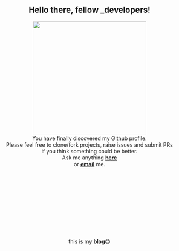 <div align="center">
  <h2> Hello there, fellow _developers! 
    <img="https://user-images.githubusercontent.com/74033655/235372293-7234bc14-475d-47d6-8c2d-3cc1bab4dcd4.gif"></h2>
</div>




<div align="center" width="50">
  <img src="https://user-images.githubusercontent.com/74033655/235372293-7234bc14-475d-47d6-8c2d-3cc1bab4dcd4.gif" width="300"/>
</div>

<div align="center">
You have finally discovered my Github profile.<br>
Please feel free to clone/fork projects, raise issues and submit PRs <br>if you think something could be better. <br>
Ask me anything <a href="https://github.com/hdimmfh/hdimmfh/issues/new"><b>here</b></a><br>
or <a href="mailto:audtn256699@gmail.com"><b>email</b></a> me.
<br>
<br>
<br>
<br>
<br>
<br>
<br>
<br>
<br>
<br>
<br>
<br>
this is my <a href="https://hdimmfh.tistory.com"><b>blog</b></a>😊 
</div>


